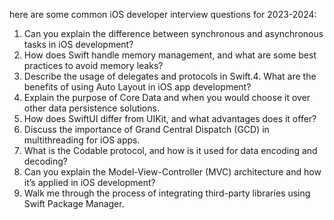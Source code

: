 here are some common iOS developer interview questions for 2023-2024:

1.	Can you explain the difference between synchronous and asynchronous tasks in iOS development?
2.	How does Swift handle memory management, and what are some best practices to avoid memory leaks?
3.	Describe the usage of delegates and protocols in Swift.4.	What are the benefits of using Auto Layout in iOS app development?
5.	Explain the purpose of Core Data and when you would choose it over other data persistence solutions.
6.	How does SwiftUI differ from UIKit, and what advantages does it offer?
7.	Discuss the importance of Grand Central Dispatch (GCD) in multithreading for iOS apps.
8.	What is the Codable protocol, and how is it used for data encoding and decoding?
9.	Can you explain the Model-View-Controller (MVC) architecture and how it’s applied in iOS development?
10.	Walk me through the process of integrating third-party libraries using Swift Package Manager.